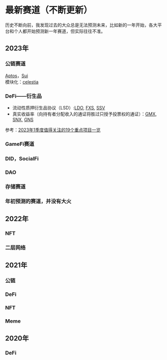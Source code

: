 # 最新赛道（不断更新）
历史不断向前，我发现过去的大众总是无法预测未来，比如新的一年开始，各大平台和个人都开始预测新一年赛道，但实际往往不准。

## 2023年
### 公链赛道
[Aptos](https://aptoslabs.com/)，[Sui](https://sui.io/)  
模块化：[celestia](https://celestia.org/)

### DeFi——衍生品
- 流动性质押衍生品协议（LSD）:[LDO](https://lido.fi/), [FXS](https://frax.finance/#welcome), [SSV]()  
- 真实收益率（向持有者分配收入的通证将胜过只授予投票权的通证）：[GMX](https://gmx.io/#/), [SNX](https://synthetix.io/), [GNS](https://gains.trade/)  

参考：[2023年1季度值得关注的19个重点项目一览](https://www.odaily.news/post/5184660)

### GameFi赛道

### DID，SocialFi

### DAO

### 存储赛道

### 年初预测的赛道，并没有大火



## 2022年
### NFT
### 二层网络



## 2021年
### 公链
### DeFi
### NFT
### Meme



## 2020年
### DeFi




